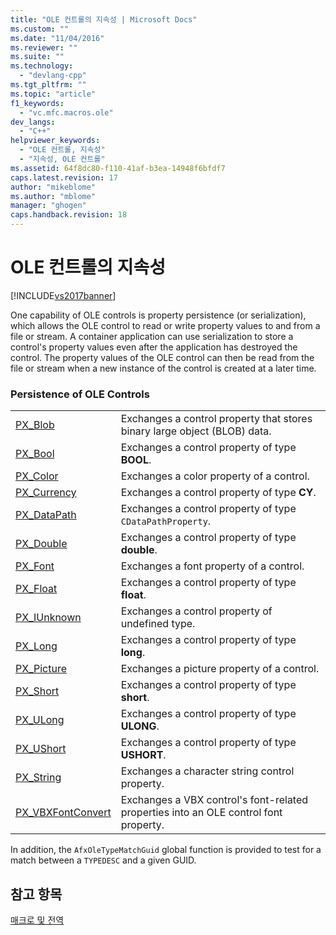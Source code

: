 ```yaml
---
title: "OLE 컨트롤의 지속성 | Microsoft Docs"
ms.custom: ""
ms.date: "11/04/2016"
ms.reviewer: ""
ms.suite: ""
ms.technology: 
  - "devlang-cpp"
ms.tgt_pltfrm: ""
ms.topic: "article"
f1_keywords: 
  - "vc.mfc.macros.ole"
dev_langs: 
  - "C++"
helpviewer_keywords: 
  - "OLE 컨트롤, 지속성"
  - "지속성, OLE 컨트롤"
ms.assetid: 64f8dc80-f110-41af-b3ea-14948f6bfdf7
caps.latest.revision: 17
author: "mikeblome"
ms.author: "mblome"
manager: "ghogen"
caps.handback.revision: 18
---
```

# OLE 컨트롤의 지속성
[!INCLUDE[vs2017banner](../../assembler/inline/includes/vs2017banner.md)]

One capability of OLE controls is property persistence \(or serialization\), which allows the OLE control to read or write property values to and from a file or stream.  A container application can use serialization to store a control's property values even after the application has destroyed the control.  The property values of the OLE control can then be read from the file or stream when a new instance of the control is created at a later time.  
  
### Persistence of OLE Controls  
  
|||  
|-|-|  
|[PX\_Blob](../Topic/PX_Blob.md)|Exchanges a control property that stores binary large object \(BLOB\) data.|  
|[PX\_Bool](../Topic/PX_Bool.md)|Exchanges a control property of type **BOOL**.|  
|[PX\_Color](../Topic/PX_Color.md)|Exchanges a color property of a control.|  
|[PX\_Currency](../Topic/PX_Currency.md)|Exchanges a control property of type **CY**.|  
|[PX\_DataPath](../Topic/PX_DataPath.md)|Exchanges a control property of type `CDataPathProperty`.|  
|[PX\_Double](../Topic/PX_Double.md)|Exchanges a control property of type **double**.|  
|[PX\_Font](../Topic/PX_Font.md)|Exchanges a font property of a control.|  
|[PX\_Float](../Topic/PX_Float.md)|Exchanges a control property of type **float**.|  
|[PX\_IUnknown](../Topic/PX_IUnknown.md)|Exchanges a control property of undefined type.|  
|[PX\_Long](../Topic/PX_Long.md)|Exchanges a control property of type **long**.|  
|[PX\_Picture](../Topic/PX_Picture.md)|Exchanges a picture property of a control.|  
|[PX\_Short](../Topic/PX_Short.md)|Exchanges a control property of type **short**.|  
|[PX\_ULong](../Topic/PX_ULong.md)|Exchanges a control property of type **ULONG**.|  
|[PX\_UShort](../Topic/PX_UShort.md)|Exchanges a control property of type **USHORT**.|  
|[PX\_String](../Topic/PX_String.md)|Exchanges a character string control property.|  
|[PX\_VBXFontConvert](../Topic/PX_VBXFontConvert.md)|Exchanges a VBX control's font\-related properties into an OLE control font property.|  
  
 In addition, the `AfxOleTypeMatchGuid` global function is provided to test for a match between a `TYPEDESC` and a given GUID.  
  
## 참고 항목  
 [매크로 및 전역](../../mfc/reference/mfc-macros-and-globals.md)